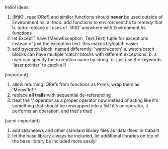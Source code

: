 hello!
ideas:

1. (liftIO . readIORef) and similar functions should **never** be used outside of Environment.hs.
	a. todo: add functions to environment.hs to remedy that
	b. todo: replace all uses of 'liftIO' anywhere with Environment.hs functions
2. let ExceptT have (MeowException, Text.Text) tuple for exceptions instead of just the exception text. this makes try/catch easier
3. add try/catch block, named differently: 'watch/catch'
	a. watch/catch blocks can have multiple 'catch' blocks with different exceptions!
	b. a user can specify the exception name by string, or just use the keywords 'laser pointer' to catch all!

[important]
1. allow returning IORefs from functions as Prims, wrap them as 'MeowRef'!
2. replace **all trails** with sequential de-referencing
3. treat the '.' operator as a proper operator now instead of acting like it's something that should be unwrapped into a list! it's an operator, it performs an operation, and that's that!

[semi-important]
1. add std.meows and other standard library files as 'data-files' in Cabal!!
2. let the base library always be included, let additional libraries on top of the base library be included more easily!
